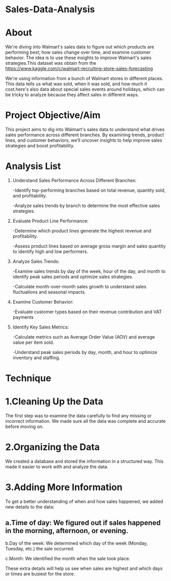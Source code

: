 # Sales-Data-Analysis
# About
We're diving into Walmart's sales data to figure out which products are performing best, how sales change over time, and examine customer behavior. The idea is to use these insights to improve Walmart's sales strategies.This dataset was obtain from the https://www.kaggle.com/c/walmart-recruiting-store-sales-forecasting

We're using information from a bunch of Walmart stores in different places. This data tells us what was sold, when it was sold, and how much it cost.here's also data about special sales events around holidays, which can be tricky to analyze because they affect sales in different ways.
# Project Objective/Aim
This project aims to dig into Walmart's sales data to understand what drives sales performance across different branches. By examining trends, product lines, and customer behaviors, we’ll uncover insights to help improve sales strategies and boost profitability.

# Analysis List

1. Understand Sales Performance Across Different Branches:

   -Identify top-performing branches based on total revenue, quantity sold, and profitability.
   
   -Analyze sales trends by branch to determine the most effective sales strategies.

2. Evaluate Product Line Performance:
   
   -Determine which product lines generate the highest revenue and profitability.
   
   -Assess product lines based on average gross margin and sales quantity to identify high and low performers.

3. Analyze Sales Trends:

   -Examine sales trends by day of the week, hour of the day, and month to identify peak sales periods and optimize sales strategies.

   -Calculate month-over-month sales growth to understand sales fluctuations and seasonal impacts.

4. Examine Customer Behavior:

   -Evaluate customer types based on their revenue contribution and VAT payments

5. Identify Key Sales Metrics:

   -Calculate metrics such as Average Order Value (AOV) and average value per item sold.

   -Understand peak sales periods by day, month, and hour to optimize inventory and staffing.


# Technique
# 1.Cleaning Up the Data

The first step was to examine the data carefully to find any missing or incorrect information. We made sure all the data was complete and accurate before moving on.

# 2.Organizing the Data

We created a database and stored the information in a structured way. This made it easier to work with and analyze the data.

# 3.Adding More Information

To get a better understanding of when and how sales happened, we added new details to the data:

## a.Time of day: We figured out if sales happened in the morning, afternoon, or evening.

b.Day of the week: We determined which day of the week (Monday, Tuesday, etc.) the sale occurred.

c.Month: We identified the month when the sale took place.

These extra details will help us see when sales are highest and which days or times are busiest for the store.
